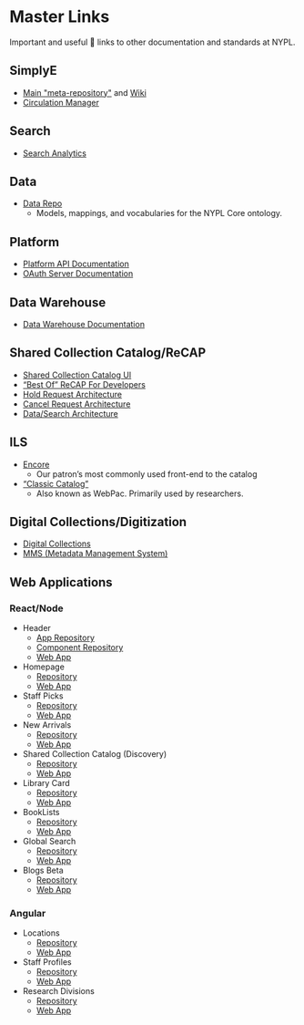 # Master Links

Important and useful :link: links to other documentation and standards at NYPL.

## SimplyE

* [Main "meta-repository"](https://github.com/NYPL-Simplified/Simplified) and [Wiki](https://github.com/NYPL-Simplified/Simplified/wiki)
* [Circulation Manager](https://circulation.librarysimplified.org)

## Search

* [Search Analytics](https://github.com/NYPL/search-analytics)

## Data

* [Data Repo](https://github.com/NYPL/nypl-core)
  * Models, mappings, and vocabularies for the NYPL Core ontology.

## Platform

* [Platform API Documentation](https://docs.google.com/document/d/1p3q9OT9latXqON20WDh4CNPxIShUunfGgqT163r-Caw/edit?usp=sharing)
* [OAuth Server Documentation](https://confluence.nypl.org/display/WT/ISSO)

## Data Warehouse

* [Data Warehouse Documentation](https://github.com/NYPL/data-warehouse)

## Shared Collection Catalog/ReCAP

* [Shared Collection Catalog UI](https://www.nypl.org/research/collections/shared-collection-catalog/)
* [“Best Of” ReCAP For Developers](https://docs.google.com/document/d/1-bZsN4sRay2Vnnov-4t_D56kBnIFbyQWr8U0ZGXdUso)
* [Hold Request Architecture](https://docs.google.com/presentation/d/1Tmb53yOUett1TLclwkUWa-14EOG9dujAyMdLzXOdOVc)
* [Cancel Request Architecture](https://docs.google.com/a/nypl.org/presentation/d/1Qbf7mO7WEU_fnYj9pHBipALh29LWI8eMJYiuFRhRW58)
* [Data/Search Architecture](https://docs.google.com/presentation/d/1kPUhT-JPOuniXndKWc_JEp2EY5rOPuH5ebSqYCe_438)

## ILS

* [Encore](https://browse.nypl.org)
  * Our patron’s most commonly used front-end to the catalog
* [“Classic Catalog”](https://catalog.nypl.org/)
  * Also known as WebPac. Primarily used by researchers.

## Digital Collections/Digitization

* [Digital Collections](https://digitalcollections.nypl.org/)
* [MMS (Metadata Management System)](http://metadata.nypl.org/users/sign_in)

## Web Applications

### React/Node
* Header
  * [App Repository](https://github.com/NYPL/nypl-dgx-react-header)
  * [Component Repository](https://github.com/NYPL/dgx-header-component)
  * [Web App](https://header.nypl.org)
* Homepage
  * [Repository](https://bitbucket.org/NYPL/dgx-homepage)
  * [Web App](https://www.nypl.org)
* Staff Picks
  * [Repository](https://github.com/NYPL/staff-picks)
  * [Web App](https://www.nypl.org/books-music-dvds/recommendations/best-books/childrens)
* New Arrivals
  * [Repository](https://bitbucket.org/NYPL/dgx-new-arrivals)
  * [Web App](https://www.nypl.org/books-music-dvds/new-arrivals)
* Shared Collection Catalog (Discovery)
  * [Repository](https://github.com/NYPL-discovery/discovery-front-end)
  * [Web App](https://www.nypl.org/research/collections/shared-collection-catalog/)
* Library Card
  * [Repository](https://bitbucket.org/NYPL/nypl-library-card-app)
  * [Web App](https://www.nypl.org/library-card/new/)
* BookLists
  * [Repository](https://bitbucket.org/NYPL/dgx-booklists)
  * [Web App](https://www.nypl.org/books-music-dvds/recommendations/lists/nypl_96th_street)
* Global Search
  * [Repository](https://bitbucket.org/NYPL/dgx-global-search)
  * [Web App](https://www.nypl.org/search/)
* Blogs Beta
  * [Repository](https://bitbucket.org/NYPL/dgx-blogs)
  * [Web App](https://www.nypl.org/blog/beta/)

### Angular
* Locations
  * [Repository](https://github.com/NYPL/locations-prototype)
  * [Web App](https://www.nypl.org/locations/)
* Staff Profiles
  * [Repository](https://bitbucket.org/NYPL/dgx-staff-profiles)
  * [Web App](https://www.nypl.org/staff-profiles/)
* Research Divisions
  * [Repository](https://bitbucket.org/NYPL/research-collections)
  * [Web App](https://www.nypl.org/research-divisions/)
